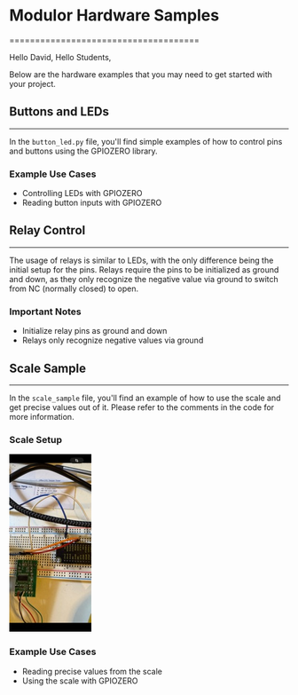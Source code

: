 # Modulor Hardware Samples
=====================================

Hello David, Hello Students,

Below are the hardware examples that you may need to get started with your project.

## Buttons and LEDs
--------------------

In the `button_led.py` file, you'll find simple examples of how to control pins and buttons using the GPIOZERO library.

### Example Use Cases

* Controlling LEDs with GPIOZERO
* Reading button inputs with GPIOZERO

## Relay Control
----------------

The usage of relays is similar to LEDs, with the only difference being the initial setup for the pins. Relays require the pins to be initialized as ground and down, as they only recognize the negative value via ground to switch from NC (normally closed) to open.

### Important Notes

* Initialize relay pins as ground and down
* Relays only recognize negative values via ground

## Scale Sample
----------------

In the `scale_sample` file, you'll find an example of how to use the scale and get precise values out of it. Please refer to the comments in the code for more information.

### Scale Setup

![Scale Setup](images/scale_setup.jpg)

### Example Use Cases

* Reading precise values from the scale
* Using the scale with GPIOZERO